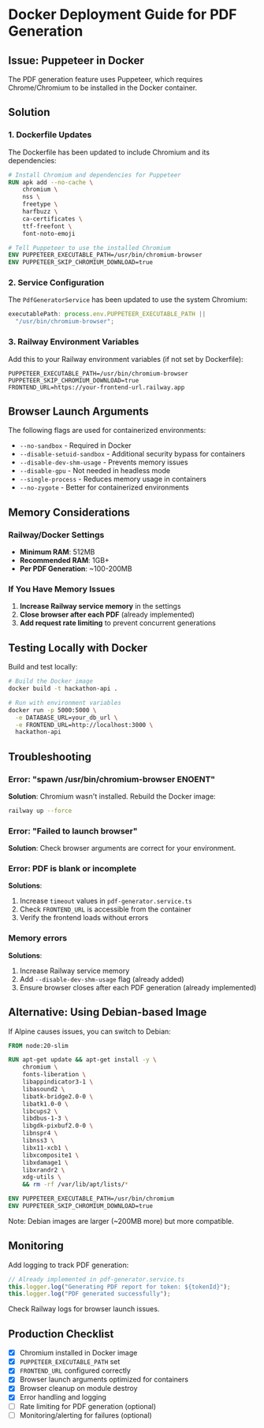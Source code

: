 # Docker Deployment Guide for PDF Generation

## Issue: Puppeteer in Docker

The PDF generation feature uses Puppeteer, which requires Chrome/Chromium to be installed in the Docker container.

## Solution

### 1. Dockerfile Updates

The Dockerfile has been updated to include Chromium and its dependencies:

```dockerfile
# Install Chromium and dependencies for Puppeteer
RUN apk add --no-cache \
    chromium \
    nss \
    freetype \
    harfbuzz \
    ca-certificates \
    ttf-freefont \
    font-noto-emoji

# Tell Puppeteer to use the installed Chromium
ENV PUPPETEER_EXECUTABLE_PATH=/usr/bin/chromium-browser
ENV PUPPETEER_SKIP_CHROMIUM_DOWNLOAD=true
```

### 2. Service Configuration

The `PdfGeneratorService` has been updated to use the system Chromium:

```typescript
executablePath: process.env.PUPPETEER_EXECUTABLE_PATH ||
  "/usr/bin/chromium-browser";
```

### 3. Railway Environment Variables

Add this to your Railway environment variables (if not set by Dockerfile):

```env
PUPPETEER_EXECUTABLE_PATH=/usr/bin/chromium-browser
PUPPETEER_SKIP_CHROMIUM_DOWNLOAD=true
FRONTEND_URL=https://your-frontend-url.railway.app
```

## Browser Launch Arguments

The following flags are used for containerized environments:

- `--no-sandbox` - Required in Docker
- `--disable-setuid-sandbox` - Additional security bypass for containers
- `--disable-dev-shm-usage` - Prevents memory issues
- `--disable-gpu` - Not needed in headless mode
- `--single-process` - Reduces memory usage in containers
- `--no-zygote` - Better for containerized environments

## Memory Considerations

### Railway/Docker Settings

- **Minimum RAM**: 512MB
- **Recommended RAM**: 1GB+
- **Per PDF Generation**: ~100-200MB

### If You Have Memory Issues

1. **Increase Railway service memory** in the settings
2. **Close browser after each PDF** (already implemented)
3. **Add request rate limiting** to prevent concurrent generations

## Testing Locally with Docker

Build and test locally:

```bash
# Build the Docker image
docker build -t hackathon-api .

# Run with environment variables
docker run -p 5000:5000 \
  -e DATABASE_URL=your_db_url \
  -e FRONTEND_URL=http://localhost:3000 \
  hackathon-api
```

## Troubleshooting

### Error: "spawn /usr/bin/chromium-browser ENOENT"

**Solution**: Chromium wasn't installed. Rebuild the Docker image:

```bash
railway up --force
```

### Error: "Failed to launch browser"

**Solution**: Check browser arguments are correct for your environment.

### Error: PDF is blank or incomplete

**Solutions**:

1. Increase `timeout` values in `pdf-generator.service.ts`
2. Check `FRONTEND_URL` is accessible from the container
3. Verify the frontend loads without errors

### Memory errors

**Solutions**:

1. Increase Railway service memory
2. Add `--disable-dev-shm-usage` flag (already added)
3. Ensure browser closes after each PDF generation (already implemented)

## Alternative: Using Debian-based Image

If Alpine causes issues, you can switch to Debian:

```dockerfile
FROM node:20-slim

RUN apt-get update && apt-get install -y \
    chromium \
    fonts-liberation \
    libappindicator3-1 \
    libasound2 \
    libatk-bridge2.0-0 \
    libatk1.0-0 \
    libcups2 \
    libdbus-1-3 \
    libgdk-pixbuf2.0-0 \
    libnspr4 \
    libnss3 \
    libx11-xcb1 \
    libxcomposite1 \
    libxdamage1 \
    libxrandr2 \
    xdg-utils \
    && rm -rf /var/lib/apt/lists/*

ENV PUPPETEER_EXECUTABLE_PATH=/usr/bin/chromium
ENV PUPPETEER_SKIP_CHROMIUM_DOWNLOAD=true
```

Note: Debian images are larger (~200MB more) but more compatible.

## Monitoring

Add logging to track PDF generation:

```typescript
// Already implemented in pdf-generator.service.ts
this.logger.log("Generating PDF report for token: ${tokenId}");
this.logger.log("PDF generated successfully");
```

Check Railway logs for browser launch issues.

## Production Checklist

- [x] Chromium installed in Docker image
- [x] `PUPPETEER_EXECUTABLE_PATH` set
- [x] `FRONTEND_URL` configured correctly
- [x] Browser launch arguments optimized for containers
- [x] Browser cleanup on module destroy
- [x] Error handling and logging
- [ ] Rate limiting for PDF generation (optional)
- [ ] Monitoring/alerting for failures (optional)
